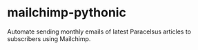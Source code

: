 # mailchimp-pythonic
Automate sending monthly emails of latest Paracelsus articles to subscribers using Mailchimp.
